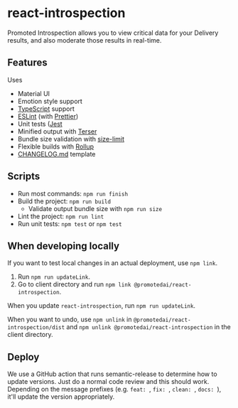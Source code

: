 # react-introspection

Promoted Introspection allows you to view critical data for your Delivery results, and also moderate those results in real-time.

## Features

Uses
- Material UI
- Emotion style support
- [TypeScript](https://www.typescriptlang.org/) support
- [ESLint](https://eslint.org/) (with [Prettier](https://prettier.io/))
- Unit tests ([Jest](https://jestjs.io/)
- Minified output with [Terser](https://terser.org/)
- Bundle size validation with [size-limit](https://github.com/ai/size-limit)
- Flexible builds with [Rollup](https://www.rollupjs.org/)
- [CHANGELOG.md](https://keepachangelog.com/en/1.0.0/) template

## Scripts

- Run most commands: `npm run finish`
- Build the project: `npm run build`
  - Validate output bundle size with `npm run size`
- Lint the project: `npm run lint`
- Run unit tests: `npm test` or `npm test`

## When developing locally

If you want to test local changes in an actual deployment, use `npm link`.

1. Run `npm run updateLink`.
4. Go to client directory and run `npm link @promotedai/react-introspection`.

When you update `react-introspection`, run `npm run updateLink`.

When you want to undo, use `npm unlink` in `@promotedai/react-introspection/dist` and `npm unlink @promotedai/react-introspection` in the client directory.

## Deploy

We use a GitHub action that runs semantic-release to determine how to update versions.  Just do a normal code review and this should work.  Depending on the message prefixes (e.g. `feat: `, `fix: `, `clean: `, `docs: `), it'll update the version appropriately.
